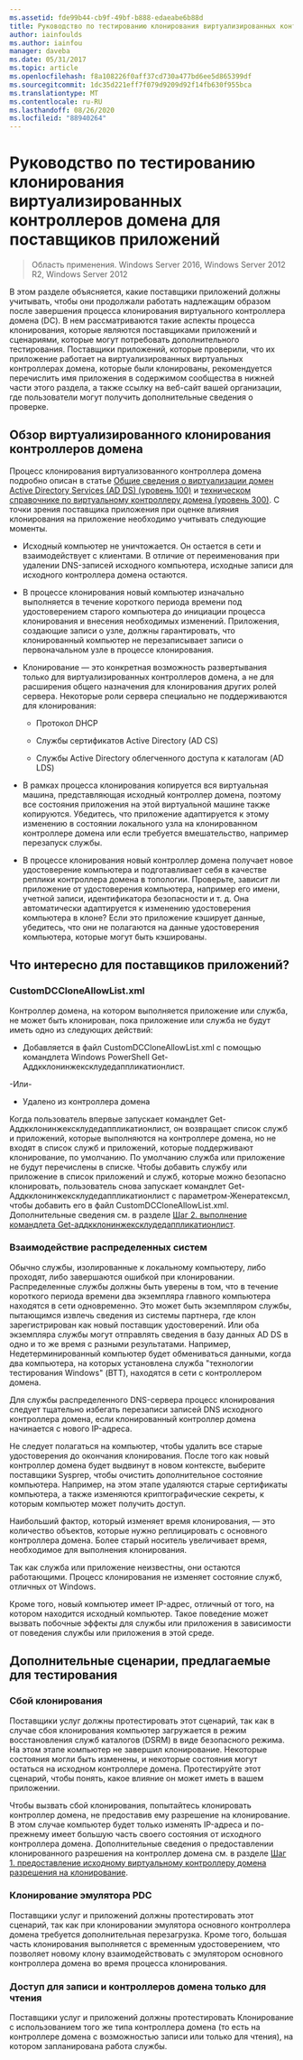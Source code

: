 ```yaml
---
ms.assetid: fde99b44-cb9f-49bf-b888-edaeabe6b88d
title: Руководство по тестированию клонирования виртуализированных контроллеров домена для поставщиков приложений
author: iainfoulds
ms.author: iainfou
manager: daveba
ms.date: 05/31/2017
ms.topic: article
ms.openlocfilehash: f8a108226f0aff37cd730a477bd6ee5d865399df
ms.sourcegitcommit: 1dc35d221eff7f079d9209d92f14fb630f955bca
ms.translationtype: MT
ms.contentlocale: ru-RU
ms.lasthandoff: 08/26/2020
ms.locfileid: "88940264"
---
```

# <a name="virtualized-domain-controller-cloning-test-guidance-for-application-vendors"></a>Руководство по тестированию клонирования виртуализированных контроллеров домена для поставщиков приложений

>Область применения. Windows Server 2016, Windows Server 2012 R2, Windows Server 2012

В этом разделе объясняется, какие поставщики приложений должны учитывать, чтобы они продолжали работать надлежащим образом после завершения процесса клонирования виртуального контроллера домена (DC). В нем рассматриваются такие аспекты процесса клонирования, которые являются поставщиками приложений и сценариями, которые могут потребовать дополнительного тестирования. Поставщики приложений, которые проверили, что их приложение работает на виртуализированных виртуальных контроллерах домена, которые были клонированы, рекомендуется перечислить имя приложения в содержимом сообщества в нижней части этого раздела, а также ссылку на веб-сайт вашей организации, где пользователи могут получить дополнительные сведения о проверке.

## <a name="overview-of-virtualized-dc-cloning"></a>Обзор виртуализированного клонирования контроллеров домена
Процесс клонирования виртуализованного контроллера домена подробно описан в статье [Общие сведения о виртуализации домен Active Directory Services (AD DS) (уровень 100)](../../introduction-to-active-directory-domain-services-ad-ds-virtualization-level-100.md) и [техническом справочнике по виртуальному контроллеру домена (уровень 300)](../../deploy/virtual-dc/virtualized-domain-controller-technical-reference--level-300-.md). С точки зрения поставщика приложения при оценке влияния клонирования на приложение необходимо учитывать следующие моменты.

-   Исходный компьютер не уничтожается. Он остается в сети и взаимодействует с клиентами. В отличие от переименования при удалении DNS-записей исходного компьютера, исходные записи для исходного контроллера домена остаются.

-   В процессе клонирования новый компьютер изначально выполняется в течение короткого периода времени под удостоверением старого компьютера до инициации процесса клонирования и внесения необходимых изменений. Приложения, создающие записи о узле, должны гарантировать, что клонированный компьютер не перезаписывает записи о первоначальном узле в процессе клонирования.

-   Клонирование — это конкретная возможность развертывания только для виртуализированных контроллеров домена, а не для расширения общего назначения для клонирования других ролей сервера. Некоторые роли сервера специально не поддерживаются для клонирования:

    -   Протокол DHCP

    -   Службы сертификатов Active Directory (AD CS)

    -   Службы Active Directory облегченного доступа к каталогам (AD LDS)

-   В рамках процесса клонирования копируется вся виртуальная машина, представляющая исходный контроллер домена, поэтому все состояния приложения на этой виртуальной машине также копируются. Убедитесь, что приложение адаптируется к этому изменению в состоянии локального узла на клонированном контроллере домена или если требуется вмешательство, например перезапуск службы.

-   В процессе клонирования новый контроллер домена получает новое удостоверение компьютера и подготавливает себя в качестве реплики контроллера домена в топологии. Проверьте, зависит ли приложение от удостоверения компьютера, например его имени, учетной записи, идентификатора безопасности и т. д. Она автоматически адаптируется к изменению удостоверения компьютера в клоне? Если это приложение кэширует данные, убедитесь, что они не полагаются на данные удостоверения компьютера, которые могут быть кэшированы.

## <a name="what-is-interesting-for-application-vendors"></a>Что интересно для поставщиков приложений?

### <a name="customdccloneallowlistxml"></a>CustomDCCloneAllowList.xml
Контроллер домена, на котором выполняется приложение или служба, не может быть клонирован, пока приложение или служба не будут иметь одно из следующих действий:

-   Добавляется в файл CustomDCCloneAllowList.xml с помощью командлета Windows PowerShell Get-Аддкклонинжексклудедаппликатионлист.

-Или-

-   Удалено из контроллера домена

Когда пользователь впервые запускает командлет Get-Аддкклонинжексклудедаппликатионлист, он возвращает список служб и приложений, которые выполняются на контроллере домена, но не входят в список служб и приложений, которые поддерживают клонирование, по умолчанию. По умолчанию служба или приложение не будут перечислены в списке. Чтобы добавить службу или приложение в список приложений и служб, которые можно безопасно клонировать, пользователь снова запускает командлет Get-Аддкклонинжексклудедаппликатионлист с параметром-Женератексмл, чтобы добавить его в файл CustomDCCloneAllowList.xml. Дополнительные сведения см. в разделе [Шаг 2. выполнение командлета Get-аддкклонинжексклудедаппликатионлист](/powershell/module/addsadministration/get-addccloningexcludedapplicationlist).

### <a name="distributed-system-interactions"></a>Взаимодействие распределенных систем
Обычно службы, изолированные к локальному компьютеру, либо проходят, либо завершаются ошибкой при клонировании. Распределенные службы должны быть уверены в том, что в течение короткого периода времени два экземпляра главного компьютера находятся в сети одновременно. Это может быть экземпляром службы, пытающимся извлечь сведения из системы партнера, где клон зарегистрирован как новый поставщик удостоверений. Или оба экземпляра службы могут отправлять сведения в базу данных AD DS в одно и то же время с разными результатами. Например, Недетерминированный компьютер будет обмениваться данными, когда два компьютера, на которых установлена служба "технологии тестирования Windows" (ВТТ), находятся в сети с контроллером домена.

Для службы распределенного DNS-сервера процесс клонирования следует тщательно избегать перезаписи записей DNS исходного контроллера домена, если клонированный контроллер домена начинается с нового IP-адреса.

Не следует полагаться на компьютер, чтобы удалить все старые удостоверения до окончания клонирования. После того как новый контроллер домена будет выдвинут в новом контексте, выберите поставщики Sysprep, чтобы очистить дополнительное состояние компьютера. Например, на этом этапе удаляются старые сертификаты компьютера, а также изменяются криптографические секреты, к которым компьютер может получить доступ.

Наибольший фактор, который изменяет время клонирования, — это количество объектов, которые нужно реплицировать с основного контроллера домена. Более старый носитель увеличивает время, необходимое для выполнения клонирования.

Так как служба или приложение неизвестны, они остаются работающими. Процесс клонирования не изменяет состояние служб, отличных от Windows.

Кроме того, новый компьютер имеет IP-адрес, отличный от того, на котором находится исходный компьютер. Такое поведение может вызвать побочные эффекты для службы или приложения в зависимости от поведения службы или приложения в этой среде.

## <a name="additional-scenarios-suggested-for-testing"></a>Дополнительные сценарии, предлагаемые для тестирования

### <a name="cloning-failure"></a>Сбой клонирования
Поставщики услуг должны протестировать этот сценарий, так как в случае сбоя клонирования компьютер загружается в режим восстановления служб каталогов (DSRM) в виде безопасного режима. На этом этапе компьютер не завершил клонирование. Некоторые состояния могли быть изменены, и некоторые состояния могут остаться на исходном контроллере домена. Протестируйте этот сценарий, чтобы понять, какое влияние он может иметь в вашем приложении.

Чтобы вызвать сбой клонирования, попытайтесь клонировать контроллер домена, не предоставив ему разрешение на клонирование. В этом случае компьютер будет только изменять IP-адреса и по-прежнему имеет большую часть своего состояния от исходного контроллера домена. Дополнительные сведения о предоставлении клонированного разрешения на контроллер домена см. в разделе [Шаг 1. предоставление исходному виртуальному контроллеру домена разрешения на клонирование](../../get-started/virtual-dc/virtualized-domain-controller-deployment-and-configuration.md).

### <a name="pdc-emulator-cloning"></a>Клонирование эмулятора PDC
Поставщики услуг и приложений должны протестировать этот сценарий, так как при клонировании эмулятора основного контроллера домена требуется дополнительная перезагрузка. Кроме того, большая часть клонирования выполняется с временным удостоверением, что позволяет новому клону взаимодействовать с эмулятором основного контроллера домена во время процесса клонирования.

### <a name="writable-versus-read-only-domain-controllers"></a>Доступ для записи и контроллеров домена только для чтения
Поставщики услуг и приложений должны протестировать Клонирование с использованием того же типа контроллера домена (то есть на контроллере домена с возможностью записи или только для чтения), на котором запланирована работа службы.
